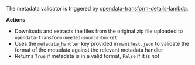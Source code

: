 The metadata validator is triggered by [opendata-transform-details-lambda](https://github.com/ONS-OpenData/dp-opendata-upload/blob/main/opendata-transform-details-lambda).

**Actions** 
- Downloads and extracts the files from the original zip file uploaded to `opendata-transform-needed-source-bucket`
- Uses the `metadata_handler` key provided in `manifest.json` to validate the format of the metadata against the relevant metadata handler
- Returns `True` if metadata is in a valid format, `False` if it is not
